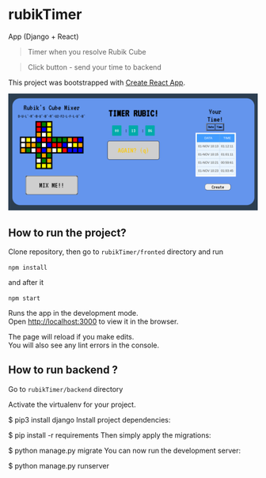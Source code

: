 # rubikTimer
App (Django + React)

> Timer when you resolve Rubik Cube

> Click button - send your time to backend

This project was bootstrapped with [Create React App](https://github.com/facebook/create-react-app).

![pictrue](timer.png)

## How to run the project?

Clone repository, then go to `rubikTimer/fronted` directory and run

`npm install`

and after it

`npm start`

Runs the app in the development mode.<br />
Open [http://localhost:3000](http://localhost:3000) to view it in the browser.

The page will reload if you make edits.<br />
You will also see any lint errors in the console.

## How to run backend ?

Go to `rubikTimer/backend` directory

Activate the virtualenv for your project.

$ pip3 install django
Install project dependencies:

$ pip install -r requirements
Then simply apply the migrations:

$ python manage.py migrate
You can now run the development server:

$ python manage.py runserver
